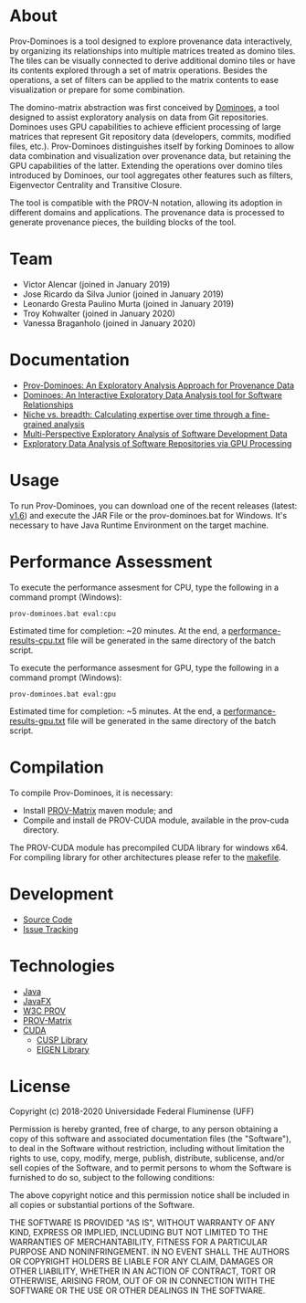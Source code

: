# About

Prov-Dominoes is a tool designed to explore provenance data interactively, by organizing its relationships into multiple matrices treated as domino tiles. The tiles can be visually connected to derive additional domino tiles or have its contents explored through a set of matrix operations. Besides the operations, a set of filters can be applied to the matrix contents to ease visualization or prepare for some combination.

The domino-matrix abstraction was first conceived by [Dominoes](https://github.com/gems-uff/dominoes), a tool designed to assist exploratory analysis on data from Git repositories. Dominoes uses GPU capabilities to achieve efficient processing of large matrices that represent Git repository data (developers, commits, modified files, etc.). Prov-Dominoes distinguishes itself by forking Dominoes to allow data combination and visualization over provenance data, but retaining the GPU capabilities of the latter. Extending the operations over domino tiles introduced by Dominoes, our tool aggregates other features such as filters, Eigenvector Centrality and Transitive Closure.

The tool is compatible with the PROV-N notation, allowing its adoption in different domains and applications. The provenance data is processed to generate provenance pieces, the building blocks of the tool. 

# Team

* Victor Alencar (joined in January 2019)
* Jose Ricardo da Silva Junior (joined in January 2019)
* Leonardo Gresta Paulino Murta (joined in January 2019)
* Troy Kohwalter (joined in January 2020)
* Vanessa Braganholo (joined in January 2020)

# Documentation

* [Prov-Dominoes: An Exploratory Analysis Approach for Provenance Data](http://http://www2.ic.uff.br/~leomurta/papers/provdominoes2020.pdf)
* [Dominoes: An Interactive Exploratory Data Analysis tool for Software Relationships](http://www2.ic.uff.br/~leomurta/papers/silvajunior2020.pdf)
* [Niche vs. breadth: Calculating expertise over time through a fine-grained analysis](http://ieeexplore.ieee.org/xpls/abs_all.jsp?arnumber=7081851&tag=1)
* [Multi-Perspective Exploratory Analysis of Software Development Data](http://www.worldscientific.com/doi/abs/10.1142/S0218194015400033)
* [Exploratory Data Analysis of Software Repositories via GPU Processing](http://ksiresearchorg.ipage.com/seke/seke14paper/seke14paper_173.pdf)

# Usage

To run Prov-Dominoes, you can download one of the recent releases (latest: [v1.6](https://github.com/gems-uff/prov-dominoes/releases/download/v1.6/prov-dominoes-v1.6.zip)) and execute the JAR File or the prov-dominoes.bat for Windows. It's necessary to have Java Runtime Environment on the target machine.

# Performance Assessment

To execute the performance assesment for CPU, type the following in a command prompt (Windows):

```
prov-dominoes.bat eval:cpu
```
Estimated time for completion: ~20 minutes. At the end, a [performance-results-cpu.txt](https://github.com/gems-uff/prov-dominoes/blob/master/performance-assessment/performance-results-cpu.txt) file will be generated in the same directory of the batch script.

To execute the performance assesment for GPU, type the following in a command prompt (Windows):
```
prov-dominoes.bat eval:gpu
```
Estimated time for completion: ~5 minutes. At the end, a [performance-results-gpu.txt](https://github.com/gems-uff/prov-dominoes/blob/master/performance-assessment/performance-results-gpu.txt) file will be generated in the same directory of the batch script.

# Compilation

To compile Prov-Dominoes, it is necessary:
- Install [PROV-Matrix](https://github.com/gems-uff/prov-matrix) maven module; and
- Compile and install de PROV-CUDA module, available in the prov-cuda directory.

The PROV-CUDA module has precompiled CUDA library for windows x64. For compiling library for other architectures please refer to the [makefile](https://github.com/gems-uff/prov-dominoes/blob/master/prov-cuda/src/cuda/makefile).

# Development

* [Source Code](https://github.com/gems-uff/prov-dominoes)
* [Issue Tracking](https://github.com/gems-uff/prov-dominoes/issues)

# Technologies

* [Java](http://java.com)
* [JavaFX](http://docs.oracle.com/javafx/)
* [W3C PROV](https://www.w3.org/TR/2013/NOTE-prov-overview-20130430/)
* [PROV-Matrix](https://github.com/gems-uff/prov-matrix)
* [CUDA](http://www.nvidia.com/object/cuda_home_new.html)
  - [CUSP Library](https://cusplibrary.github.io/)
  - [EIGEN Library](http://eigen.tuxfamily.org/index.php?title=Main_Page)


# License

Copyright (c) 2018-2020 Universidade Federal Fluminense (UFF)

Permission is hereby granted, free of charge, to any person obtaining a copy
of this software and associated documentation files (the "Software"), to deal
in the Software without restriction, including without limitation the rights
to use, copy, modify, merge, publish, distribute, sublicense, and/or sell
copies of the Software, and to permit persons to whom the Software is
furnished to do so, subject to the following conditions:

The above copyright notice and this permission notice shall be included in
all copies or substantial portions of the Software.

THE SOFTWARE IS PROVIDED "AS IS", WITHOUT WARRANTY OF ANY KIND, EXPRESS OR
IMPLIED, INCLUDING BUT NOT LIMITED TO THE WARRANTIES OF MERCHANTABILITY,
FITNESS FOR A PARTICULAR PURPOSE AND NONINFRINGEMENT. IN NO EVENT SHALL THE
AUTHORS OR COPYRIGHT HOLDERS BE LIABLE FOR ANY CLAIM, DAMAGES OR OTHER
LIABILITY, WHETHER IN AN ACTION OF CONTRACT, TORT OR OTHERWISE, ARISING FROM,
OUT OF OR IN CONNECTION WITH THE SOFTWARE OR THE USE OR OTHER DEALINGS IN
THE SOFTWARE.
